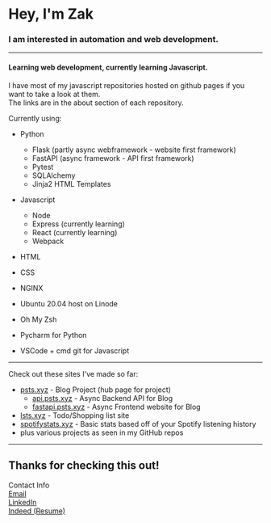 # Hey, I'm Zak

### I am interested in automation and web development.

---

#### Learning web development, currently learning Javascript.  
  
I have most of my javascript repositories hosted on github pages if you want to take a look at them.  
The links are in the about section of each repository.

Currently using:
- Python
  - Flask (partly async webframework - website first framework)
  - FastAPI (async framework - API first framework)
  - Pytest
  - SQLAlchemy
  - Jinja2 HTML Templates

- Javascript
  - Node
  - Express (currently learning)
  - React (currently learning)
  - Webpack

- HTML
- CSS

- NGINX
- Ubuntu 20.04 host on Linode
- Oh My Zsh
- Pycharm for Python
- VSCode + cmd git for Javascript

---

Check out these sites I've made so far:  
- [psts.xyz](https://psts.xyz) - Blog Project (hub page for project)   
  - [api.psts.xyz](https://api.psts.xyz) - Async Backend API for Blog  
  - [fastapi.psts.xyz](https://fastapi.psts.xyz) - Async Frontend website for Blog  
- [lsts.xyz](https://lsts.xyz/) - Todo/Shopping list site  
- [spotifystats.xyz](https://spotifystats.xyz/) - Basic stats based off of your Spotify listening history
- plus various projects as seen in my GitHub repos

---

## Thanks for checking this out!
 
Contact Info  
[Email](mailto:zakmcrae@gmail.com)  
[LinkedIn](https://www.linkedin.com/in/zachary-mcrae/)  
[Indeed (Resume)](https://my.indeed.com/p/zacharym-5gmbe2m)

